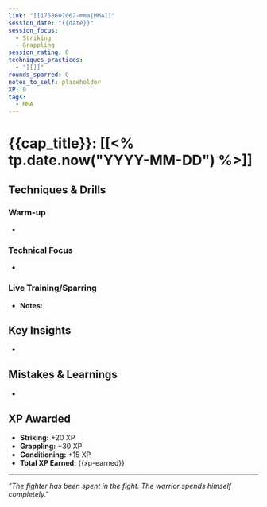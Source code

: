 ```yaml
---
link: "[[1758607062-mma|MMA]]"
session_date: "{{date}}"
session_focus:
  - Striking
  - Grappling
session_rating: 0
techniques_practices:
  - "[[]]"
rounds_sparred: 0
notes_to_self: placeholder
XP: 0
tags:
  - MMA
---
```

# {{cap_title}}: [[<% tp.date.now("YYYY-MM-DD") %>]]
## Techniques & Drills
### Warm-up
- 

### Technical Focus
- 

### Live Training/Sparring
- **Notes:** 

## Key Insights
- 

## Mistakes & Learnings
- 

## XP Awarded
- **Striking:** +20 XP
- **Grappling:** +30 XP  
- **Conditioning:** +15 XP
- **Total XP Earned:** {{xp-earned}}

---

*"The fighter has been spent in the fight. The warrior spends himself completely."*



